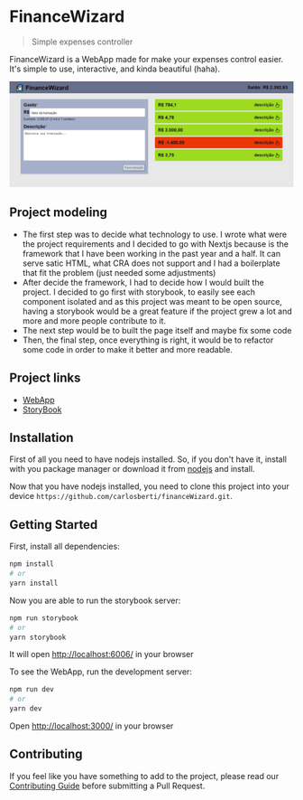 # FinanceWizard

> Simple expenses controller

FinanceWizard is a WebApp made for make your expenses control easier. It's simple to use, interactive, and kinda beautiful (haha).

![](financeWizard.jpg)

## Project modeling

- The first step was to decide what technology to use. I wrote what were the project requirements and I decided to go with Nextjs because is the framework that I have been working in the past year and a half. It can serve satic HTML, what CRA does not support and I had a boilerplate that fit the problem (just needed some adjustments)
- After decide the framework, I had to decide how I would built the project. I decided to go first with storybook, to easily see each component isolated and as this project was meant to be open source, having a storybook would be a great feature if the project grew a lot and more and more people contribute to it.
- The next step would be to built the page itself and maybe fix some code
- Then, the final step, once everything is right, it would be to refactor some code in order to make it better and more readable.

## Project links

- [WebApp](https://finance-wizard.vercel.app/)
- [StoryBook](https://carlosberti.github.io/?path=/docs/header--default)

## Installation

First of all you need to have nodejs installed. So, if you don't have it, install with you package manager or download it from [nodejs](https://nodejs.org/en/) and install.

Now that you have nodejs installed, you need to clone this project into your device `https://github.com/carlosberti/financeWizard.git`.

## Getting Started

First, install all dependencies:

```bash
npm install
# or
yarn install
```

Now you are able to run the storybook server:

```bash
npm run storybook
# or
yarn storybook
```

It will open [http://localhost:6006/](http://localhost:6006/) in your browser

To see the WebApp, run the development server:

```bash
npm run dev
# or
yarn dev
```

Open [http://localhost:3000/](http://localhost:3000/) in your browser

## Contributing

If you feel like you have something to add to the project, please read our [Contributing Guide](CONTRIBUTING.md) before submitting a Pull Request.
